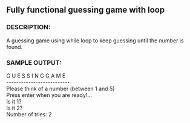 ## **Fully functional guessing game with loop** 

### **DESCRIPTION**: 
A guessing game using while loop to keep guessing until the number is found.  

### **SAMPLE OUTPUT:**
   
G U E S S I N G    G A M E<br>
--------------------------<br>
Please think of a number (between 1 and 5)<br>
Press enter when you are ready!...<br>
Is it 1? <br>
Is it 2? <br>
Number of tries: 2 <br>

